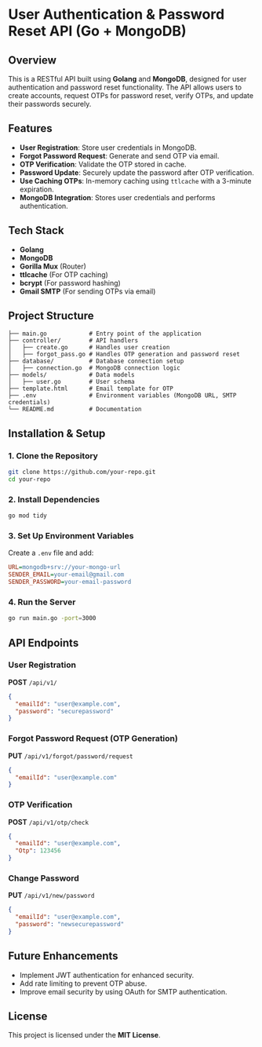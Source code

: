 # **User Authentication & Password Reset API (Go + MongoDB)**

## **Overview**

This is a RESTful API built using **Golang** and **MongoDB**, designed for user authentication and password reset functionality. The API allows users to create accounts, request OTPs for password reset, verify OTPs, and update their passwords securely.

## **Features**

- **User Registration**: Store user credentials in MongoDB.
- **Forgot Password Request**: Generate and send OTP via email.
- **OTP Verification**: Validate the OTP stored in cache.
- **Password Update**: Securely update the password after OTP verification.
- **Use Caching OTPs**: In-memory caching using `ttlcache` with a 3-minute expiration.
- **MongoDB Integration**: Stores user credentials and performs authentication.

## **Tech Stack**

- **Golang**
- **MongoDB**
- **Gorilla Mux** (Router)
- **ttlcache** (For OTP caching)
- **bcrypt** (For password hashing)
- **Gmail SMTP** (For sending OTPs via email)

## **Project Structure**

```
├── main.go            # Entry point of the application
├── controller/        # API handlers
│   ├── create.go      # Handles user creation
│   ├── forgot_pass.go # Handles OTP generation and password reset
├── database/          # Database connection setup
│   ├── connection.go  # MongoDB connection logic
├── models/            # Data models
│   ├── user.go        # User schema
├── template.html      # Email template for OTP
├── .env               # Environment variables (MongoDB URL, SMTP credentials)
└── README.md          # Documentation
```

## **Installation & Setup**

### **1. Clone the Repository**

```sh
git clone https://github.com/your-repo.git
cd your-repo
```

### **2. Install Dependencies**

```sh
go mod tidy
```

### **3. Set Up Environment Variables**

Create a `.env` file and add:

```ini
URL=mongodb+srv://your-mongo-url
SENDER_EMAIL=your-email@gmail.com
SENDER_PASSWORD=your-email-password
```

### **4. Run the Server**

```sh
go run main.go -port=3000
```

## **API Endpoints**

### **User Registration**

**POST** `/api/v1/`

```json
{
  "emailId": "user@example.com",
  "password": "securepassword"
}
```

### **Forgot Password Request (OTP Generation)**

**PUT** `/api/v1/forgot/password/request`

```json
{
  "emailId": "user@example.com"
}
```

### **OTP Verification**

**POST** `/api/v1/otp/check`

```json
{
  "emailId": "user@example.com",
  "Otp": 123456
}
```

### **Change Password**

**PUT** `/api/v1/new/password`

```json
{
  "emailId": "user@example.com",
  "password": "newsecurepassword"
}
```

## **Future Enhancements**

- Implement JWT authentication for enhanced security.
- Add rate limiting to prevent OTP abuse.
- Improve email security by using OAuth for SMTP authentication.

## **License**

This project is licensed under the **MIT License**.

